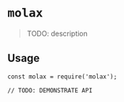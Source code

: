 # `molax`

> TODO: description

## Usage

```
const molax = require('molax');

// TODO: DEMONSTRATE API
```
